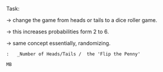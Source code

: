 Task: 

-> change the game from heads or tails to a dice roller game. 

-> this increases probabilities form 2 to 6. 

-> same concept essentially, randomizing. 

    :   _Number of Heads/Tails /  the 'Flip the Penny'

    MB 